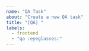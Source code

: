 ```yaml
---
name: "QA Task"
about: "Create a new QA task"
title: "[QA] "
labels:
  - frontend
  - "qa :eyeglasses:"
---
```

